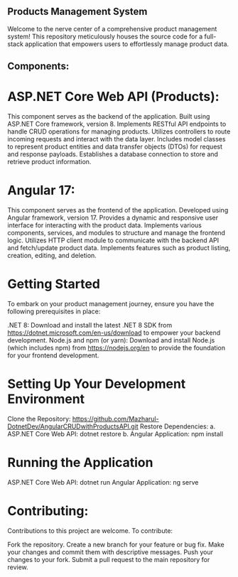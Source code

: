 ## Products Management System

Welcome to the nerve center of a comprehensive product management system! This repository meticulously houses the source code for a full-stack application that empowers users to effortlessly manage product data.

## Components:

# ASP.NET Core Web API (Products):
This component serves as the backend of the application.
Built using ASP.NET Core framework, version 8.
Implements RESTful API endpoints to handle CRUD operations for managing products.
Utilizes controllers to route incoming requests and interact with the data layer.
Includes model classes to represent product entities and data transfer objects (DTOs) for request and response payloads.
Establishes a database connection to store and retrieve product information.

# Angular 17:
This component serves as the frontend of the application.
Developed using Angular framework, version 17.
Provides a dynamic and responsive user interface for interacting with the product data.
Implements various components, services, and modules to structure and manage the frontend logic.
Utilizes HTTP client module to communicate with the backend API and fetch/update product data.
Implements features such as product listing, creation, editing, and deletion.

# Getting Started
To embark on your product management journey, ensure you have the following prerequisites in place:

.NET 8: Download and install the latest .NET 8 SDK from https://dotnet.microsoft.com/en-us/download to empower your backend development.
Node.js and npm (or yarn): Download and install Node.js (which includes npm) from https://nodejs.org/en to provide the foundation for your frontend development.

# Setting Up Your Development Environment
Clone the Repository: https://github.com/Mazharul-DotnetDev/AngularCRUDwithProductsAPI.git
Restore Dependencies: 
a. ASP.NET Core Web API: dotnet restore
b. Angular Application: npm install

# Running the Application
ASP.NET Core Web API: dotnet run
Angular Application: ng serve

# Contributing:

Contributions to this project are welcome. To contribute:

Fork the repository.
Create a new branch for your feature or bug fix.
Make your changes and commit them with descriptive messages.
Push your changes to your fork.
Submit a pull request to the main repository for review.
